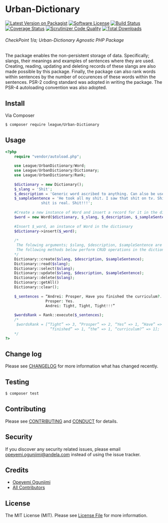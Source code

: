 # Urban-Dictionary

[![Latest Version on Packagist](https://img.shields.io/badge/packagist-v1.0.0-orange.svg)](https://packagist.org/packages/codesoft/urban-dictionary)
[![Software License][ico-license]](LICENSE.md)
[![Build Status](https://travis-ci.org/andela-oogunjimi/Urban-Dictionary.svg?branch=master)](https://travis-ci.org/andela-oogunjimi/Urban-Dictionary)
[![Coverage Status][ico-scrutinizer]][link-scrutinizer]
[![Scrutinizer Code Quality](https://scrutinizer-ci.com/g/andela-oogunjimi/Urban-Dictionary/badges/quality-score.png?b=master)](https://scrutinizer-ci.com/g/andela-oogunjimi/Urban-Dictionary/?branch=master)
[![Total Downloads][ico-downloads]][link-downloads]

###### CheckPoint 1/a; Urban-Dictionary Agnostic PHP Package
The package enables the non-persistent storage of data. Specifically; slangs, their meanings and examples of sentences where they are used. Creating, reading, updating and deleting records of these slangs are also made possible by this package. Finally, the package can also rank words within sentences by the number of occurences of these words within the sentences. PSR-2 coding standard was adopted in writing the package. The PSR-4 autoloading convention was also adopted. 

## Install

Via Composer

``` bash
$ composer require league/Urban-Dictionary
```

## Usage

``` php
<?php
    require "vendor/autoload.php";
    
    use League/UrbanDictionary/Word;
    use League/UrbanDictionary/Dictionary;
    use League/UrbanDictionary/Rank;
    
    $dictionary = new Dictionary();
    $_slang = 'Shit';
    $_description = 'Generic word ascribed to anything. Can also be use to express suprise.';
    $_sampleSentence = 'He took all my shit. I saw that shit on tv. Shit is going down. This 
                shit is real. Shit!!!';
    
    #Create a new instance of Word and insert a record for it in the dictionary.
    $word = new Word($dictionary, $_slang, $_description, $_sampleSentence); 
    
    #Insert $_word, an instance of Word in the dictionary
    $dictionary->insert($_word);
    
    /*
     The folowing arguments; $slang, $description, $sampleSentence are strings.
     The following methods below perform CRUD operations in the dictionary.
    */
    Dictionary::create($slang, $description, $sampleSentence);
    Dictionary::read($slang);
    Dictionary::select($slang);
    Dictionary::update($slang, $description, $sampleSentence);
    Dictionary::delete($slang);
    Dictionary::getAll()
    Dictionary::clear();
    
    $_sentences = “Andrei: Prosper, Have you finished the curriculum?. 
                  Prosper: Yes.
                  Andrei: Tight, Tight, Tight!!!”
    
    $wordsRank = Rank::execute($_sentences);
    /*
     $wordsRank = [“Tight” => 3, “Prosper” => 2, “Yes” => 1, “Have” => 1, “you” => 1, 
                    “finished” => 1, “the” => 1, “curriculum?” => 1];
    */
?>
```

## Change log

Please see [CHANGELOG](CHANGELOG.md) for more information what has changed recently.

## Testing

``` bash
$ composer test
```

## Contributing

Please see [CONTRIBUTING](CONTRIBUTING.md) and [CONDUCT](CONDUCT.md) for details.

## Security

If you discover any security related issues, please email opeyemi.ogunjimi@andela.com instead of using the issue tracker.

## Credits

- [Opeyemi Ogunjimi][link-author]
- [All Contributors][link-contributors]

## License

The MIT License (MIT). Please see [License File](LICENSE.md) for more information.

[ico-version]: https://img.shields.io/packagist/v/league/Urban-Dictionary.svg?style=flat-square
[ico-license]: https://img.shields.io/badge/license-MIT-brightgreen.svg?style=flat-square
[ico-travis]: https://img.shields.io/travis/thephpleague/Urban-Dictionary/master.svg?style=flat-square
[ico-scrutinizer]: https://img.shields.io/scrutinizer/coverage/g/thephpleague/Urban-Dictionary.svg?style=flat-square
[ico-code-quality]: https://img.shields.io/scrutinizer/g/thephpleague/Urban-Dictionary.svg?style=flat-square
[ico-downloads]: https://img.shields.io/packagist/dt/league/Urban-Dictionary.svg?style=flat-square

[link-packagist]: https://packagist.org/packages/league/Urban-Dictionary
[link-travis]: https://travis-ci.org/thephpleague/Urban-Dictionary
[link-scrutinizer]: https://scrutinizer-ci.com/g/thephpleague/Urban-Dictionary/code-structure
[link-code-quality]: https://scrutinizer-ci.com/g/thephpleague/Urban-Dictionary
[link-downloads]: https://packagist.org/packages/league/Urban-Dictionary
[link-author]: https://github.com/opeyemiabiodun
[link-contributors]: ../../contributors
